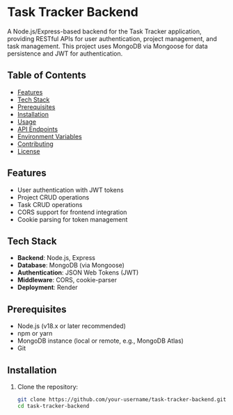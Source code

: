 # Task Tracker Backend

A Node.js/Express-based backend for the Task Tracker application, providing RESTful APIs for user authentication, project management, and task management. This project uses MongoDB via Mongoose for data persistence and JWT for authentication.

## Table of Contents
- [Features](#features)
- [Tech Stack](#tech-stack)
- [Prerequisites](#prerequisites)
- [Installation](#installation)
- [Usage](#usage)
- [API Endpoints](#api-endpoints)
- [Environment Variables](#environment-variables)
- [Contributing](#contributing)
- [License](#license)

## Features
- User authentication with JWT tokens
- Project CRUD operations
- Task CRUD operations
- CORS support for frontend integration
- Cookie parsing for token management

## Tech Stack
- **Backend**: Node.js, Express
- **Database**: MongoDB (via Mongoose)
- **Authentication**: JSON Web Tokens (JWT)
- **Middleware**: CORS, cookie-parser
- **Deployment**: Render

## Prerequisites
- Node.js (v18.x or later recommended)
- npm or yarn
- MongoDB instance (local or remote, e.g., MongoDB Atlas)
- Git

## Installation
1. Clone the repository:
   ```bash
   git clone https://github.com/your-username/task-tracker-backend.git
   cd task-tracker-backend
